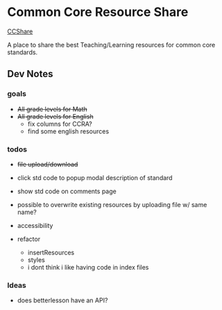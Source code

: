 # Common Core Resource Share

[CCShare](https://ccshare.herokuapp.com/cc/)

A place to share the best Teaching/Learning resources for common core standards.

## Dev Notes

### goals

- <s>All grade levels for Math</s>
- <s>All grade levels for English</s>
  - fix columns for CCRA?
  - find some english resources

### todos
- <s>file upload/download</s>

- click std code to popup modal description of standard
- show std code on comments page

- possible to overwrite existing resources by
  uploading file w/ same name?

- accessibility

- refactor
  - insertResources
  - styles
  - i dont think i like having code in index files

### Ideas
- does betterlesson have an API?

